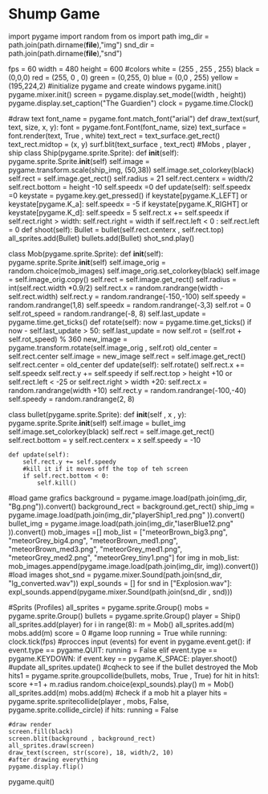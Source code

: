 # Shump Game
import pygame
import random
from os import path
img_dir = path.join(path.dirname(__file__),"img")
snd_dir = path.join(path.dirname(__file__),"snd")

fps = 60
width = 480
height = 600
#colors
white = (255 , 255 , 255)
black = (0,0,0)
red = (255, 0 , 0)
green = (0,255, 0)
blue = (0,0 , 255)
yellow = (195,224,2)
#initialize pygame and create windows 
pygame.init()
pygame.mixer.init()
screen = pygame.display.set_mode((width , height))
pygame.display.set_caption("The Guardien")
clock = pygame.time.Clock()

#draw text
font_name = pygame.font.match_font("arial")
def draw_text(surf, text, size, x, y):
 font = pygame.font.Font(font_name, size)
 text_surface = font.render(text, True , white)
 text_rect = text_surface.get_rect()
 text_rect.midtop = (x, y)
 surf.blit(text_surface , text_rect)
#Mobs , player , ship
class Ship(pygame.sprite.Sprite):
    def __init__(self):
        pygame.sprite.Sprite.__init__(self)
        self.image = pygame.transform.scale(ship_img, (50,38))
        self.image.set_colorkey(black)
        self.rect = self.image.get_rect()
        self.radius = 21
        self.rect.centerx = width/2
        self.rect.bottom = height -10
        self.speedx =0
    def update(self):
        self.speedx =0
        keystate = pygame.key.get_pressed()
        if keystate[pygame.K_LEFT] or keystate[pygame.K_a]:
            self.speedx = -5
        if keystate[pygame.K_RIGHT] or keystate[pygame.K_d]:
            self.speedx = 5
        self.rect.x += self.speedx
        if self.rect.right > width:
            self.rect.right = width
        if self.rect.left < 0 :
            self.rect.left = 0
    def shoot(self):
     Bullet = bullet(self.rect.centerx , self.rect.top)
     all_sprites.add(Bullet)
     bullets.add(Bullet)
     shot_snd.play()


class Mob(pygame.sprite.Sprite):
 def __init__(self):
  pygame.sprite.Sprite.__init__(self)
  self.image_orig = random.choice(mob_images)
  self.image_orig.set_colorkey(black)
  self.image = self.image_orig.copy()
  self.rect = self.image.get_rect()
  self.radius = int(self.rect.width *0.9/2)
  self.rect.x = random.randrange(width - self.rect.width)
  self.rect.y = random.randrange(-150,-100)
  self.speedy = random.randrange(1,8)
  self.speedx = random.randrange(-3,3)
  self.rot = 0
  self.rot_speed = random.randrange(-8, 8)
  self.last_update = pygame.time.get_ticks()
 def rotate(self):
     now = pygame.time.get_ticks()
     if now - self.last_update > 50:
         self.last_update = now
         self.rot = (self.rot + self.rot_speed) % 360
         new_image = pygame.transform.rotate(self.image_orig , self.rot)
         old_center = self.rect.center
         self.image = new_image
         self.rect = self.image.get_rect()
         self.rect.center = old_center
 def update(self):
     self.rotate()
     self.rect.x += self.speedx
     self.rect.y += self.speedy
     if self.rect.top > height +10 or self.rect.left < -25 or self.rect.right > width +20:
         self.rect.x = random.randrange(width +10)
         self.rect.y = random.randrange(-100,-40)
         self.speedy = random.randrange(2, 8)

     
class bullet(pygame.sprite.Sprite):
    def __init__(self , x , y):
        pygame.sprite.Sprite.__init__(self)
        self.image = bullet_img
        self.image.set_colorkey(black)
        self.rect = self.image.get_rect()
        self.rect.bottom = y
        self.rect.centerx = x 
        self.speedy = -10 
                     
    def update(self):
        self.rect.y += self.speedy
        #kill it if it moves off the top of teh screen 
        if self.rect.bottom < 0:
            self.kill() 
#load game grafics
background = pygame.image.load(path.join(img_dir, "Bg.png")).convert()
background_rect = background.get_rect()
ship_img = pygame.image.load(path.join(img_dir,"playerShip1_red.png" )).convert()
bullet_img = pygame.image.load(path.join(img_dir,"laserBlue12.png" )).convert()
mob_images =[]
mob_list = ["meteorBrown_big3.png", "meteorGrey_big4.png", "meteorBrown_med1.png",
            "meteorBrown_med3.png", "meteorGrey_med1.png", "meteorGrey_med2.png",
            "meteorGrey_tiny1.png"]
for img in mob_list:
    mob_images.append(pygame.image.load(path.join(img_dir, img)).convert())
#load images
shot_snd = pygame.mixer.Sound(path.join(snd_dir, "lg_converted.wav"))
expl_sounds = []
for snd in ["Explosion.wav"]:
 expl_sounds.append(pygame.mixer.Sound(path.join(snd_dir , snd)))


#Sprits (Profiles)
all_sprites = pygame.sprite.Group()
mobs = pygame.sprite.Group()
bullets = pygame.sprite.Group()
player = Ship()
all_sprites.add(player)
for i in range(8):
    m = Mob()
    all_sprites.add(m)
    mobs.add(m)
score = 0
#game loop
running = True
while running:
    clock.tick(fps)
    #procces input (events)
    for event in pygame.event.get():
     if event.type == pygame.QUIT:
         running = False
     elif event.type == pygame.KEYDOWN:
        if event.key == pygame.K_SPACE:
            player.shoot()
    #update
    all_sprites.update()
    #cqheck to see if the bullet destroyed the Mob
    hits1 = pygame.sprite.groupcollide(bullets, mobs, True , True)
    for hit in hits1:
        score +=1 + m.radius
        random.choice(expl_sounds).play()
        m = Mob()
        all_sprites.add(m)
        mobs.add(m)
    #check if a mob hit a player
    hits = pygame.sprite.spritecollide(player , mobs, False, pygame.sprite.collide_circle)
    if hits:
        running = False
    
    #draw render
    screen.fill(black)
    screen.blit(background , background_rect)
    all_sprites.draw(screen)
    draw_text(screen, str(score), 18, width/2, 10)
    #after drawing everything
    pygame.display.flip()


pygame.quit()     

